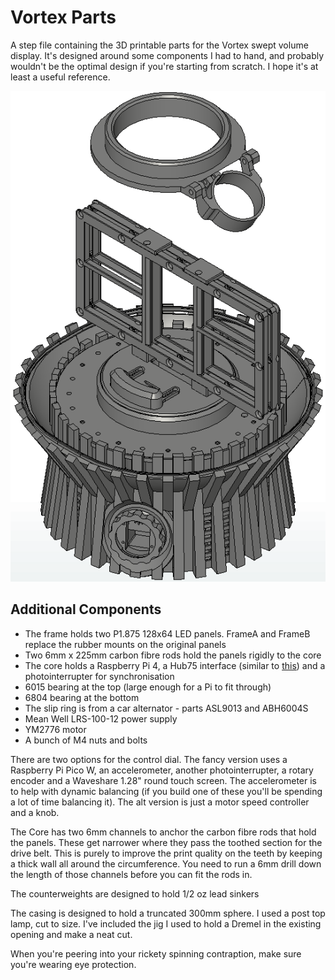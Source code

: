 Vortex Parts
============

A step file containing the 3D printable parts for the Vortex swept volume
display. It's designed around some components I had to hand, and probably
wouldn't be the optimal design if you're starting from scratch. I hope it's
at least a useful reference.

![](./VortexParts.png)

Additional Components
---------------------
* The frame holds two P1.875 128x64 LED panels. FrameA and FrameB replace the
rubber mounts on the original panels
* Two 6mm x 225mm carbon fibre rods hold the panels rigidly to the core
* The core holds a Raspberry Pi 4, a Hub75 interface (similar to [this](https://github.com/hzeller/rpi-rgb-led-matrix/tree/master/adapter))
and a photointerrupter for synchronisation
* 6015 bearing at the top (large enough for a Pi to fit through)
* 6804 bearing at the bottom
* The slip ring is from a car alternator - parts ASL9013 and ABH6004S
* Mean Well LRS-100-12 power supply
* YM2776 motor
* A bunch of M4 nuts and bolts

There are two options for the control dial. The fancy version uses a
Raspberry Pi Pico W, an accelerometer, another photointerrupter, a rotary encoder
and a Waveshare 1.28" round touch screen. The accelerometer is to help 
with dynamic balancing (if you build one of these you'll be spending a lot of
time balancing it). The alt version is just a motor speed controller and a knob.

The Core has two 6mm channels to anchor the carbon fibre rods that hold the panels.
These get narrower where they pass the toothed section for the drive belt. This is
purely to improve the print quality on the teeth by keeping a thick wall all around
the circumference. You need to run a 6mm drill down the length of those channels
before you can fit the rods in.

The counterweights are designed to hold 1/2 oz lead sinkers

The casing is designed to hold a truncated 300mm sphere. I used a post top lamp,
cut to size. I've included the jig I used to hold a Dremel in the existing
opening and make a neat cut.

When you're peering into your rickety spinning contraption, make sure you're
wearing eye protection.

